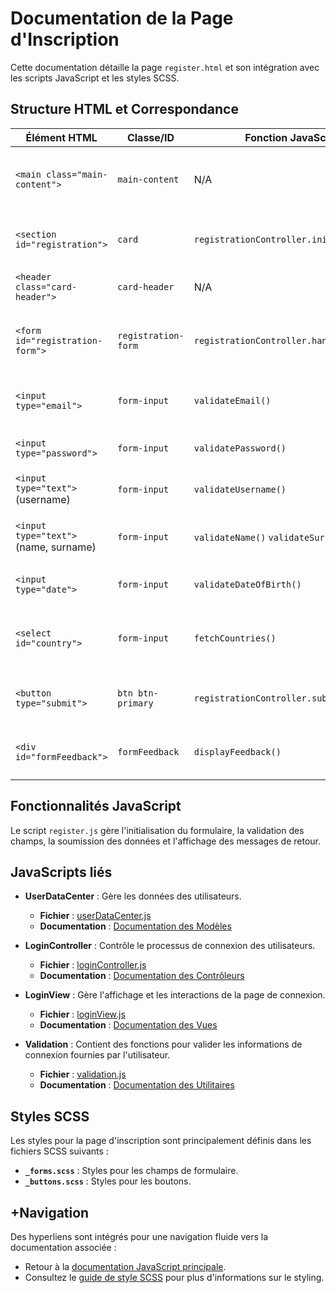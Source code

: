 # Documentation de la Page d'Inscription

Cette documentation détaille la page `register.html` et son intégration avec les scripts JavaScript et les styles SCSS.

## Structure HTML et Correspondance

| Élément HTML                          | Classe/ID               | Fonction JavaScript                       | Description                               | SCSS                           |
|---------------------------------------|-------------------------|-------------------------------------------|-------------------------------------------|--------------------------------|
| `<main class="main-content">`         | `main-content`          | N/A                                       | Conteneur principal pour la page d'inscription | `main.scss`                    |
| `<section id="registration">`         | `card`                  | `registrationController.init()`          | Carte contenant le formulaire d'inscription | `components/_cards.scss`       |
| `<header class="card-header">`        | `card-header`           | N/A                                       | En-tête de la carte de formulaire         | `components/_cards.scss`       |
| `<form id="registration-form">`       | `registration-form`     | `registrationController.handleRegister()` | Formulaire de saisie des données d'inscription | `components/_forms.scss`       |
| `<input type="email">`                | `form-input`            | `validateEmail()`                         | Champ pour l'adresse e-mail de l'utilisateur | `components/_forms.scss`       |
| `<input type="password">`             | `form-input`            | `validatePassword()`                      | Champ pour le mot de passe                | `components/_forms.scss`       |
| `<input type="text">` (username)      | `form-input`            | `validateUsername()`                      | Champ pour le nom d'utilisateur            | `components/_forms.scss`       |
| `<input type="text">` (name, surname) | `form-input`            | `validateName()` `validateSurname()`      | Champs pour le prénom et le nom           | `components/_forms.scss`       |
| `<input type="date">`                 | `form-input`            | `validateDateOfBirth()`                   | Champ pour la date de naissance           | `components/_forms.scss`       |
| `<select id="country">`               | `form-input`            | `fetchCountries()`                        | Menu déroulant pour la sélection du pays  | `components/_forms.scss`       |
| `<button type="submit">`              | `btn btn-primary`       | `registrationController.submitForm()`     | Bouton pour soumettre le formulaire       | `components/_buttons.scss`     |
| `<div id="formFeedback">`             | `formFeedback`          | `displayFeedback()`                       | Zone pour les messages de retour          | `utilities/_feedback.scss`     |

## Fonctionnalités JavaScript

Le script `register.js` gère l'initialisation du formulaire, la validation des champs, la soumission des données et l'affichage des messages de retour.

## JavaScripts liés

- **UserDataCenter** : Gère les données des utilisateurs.
    - **Fichier** : [userDataCenter.js](../scripts/js/models/userDataCenter.js)
    - **Documentation** : [Documentation des Modèles](../scripts/js/models/models.md#userdatacenter)

- **LoginController** : Contrôle le processus de connexion des utilisateurs.
    - **Fichier** : [loginController.js](../scripts/js/controllers/loginController.js)
    - **Documentation** : [Documentation des Contrôleurs](../scripts/js/controllers/controllers.md#logincontroller)

- **LoginView** : Gère l'affichage et les interactions de la page de connexion.
    - **Fichier** : [loginView.js](../scripts/js/views/loginView.js)
    - **Documentation** : [Documentation des Vues](../scripts/js/views/views.md#loginview)

- **Validation** : Contient des fonctions pour valider les informations de connexion fournies par l'utilisateur.
    - **Fichier** : [validation.js](../scripts/js/utils/validation.js)
    - **Documentation** : [Documentation des Utilitaires](../scripts/js/utils/validation.md)


## Styles SCSS

Les styles pour la page d'inscription sont principalement définis dans les fichiers SCSS suivants :

- **`_forms.scss`** : Styles pour les champs de formulaire.
- **`_buttons.scss`** : Styles pour les boutons.

## +Navigation

Des hyperliens sont intégrés pour une navigation fluide vers la documentation associée :

- Retour à la [documentation JavaScript principale](../js/js.md).
- Consultez le [guide de style SCSS](../styles/README.md) pour plus d'informations sur le styling.
